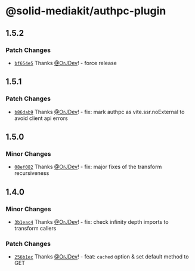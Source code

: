# @solid-mediakit/authpc-plugin

## 1.5.2

### Patch Changes

- [`bf654e5`](https://github.com/solidjs-community/mediakit/commit/bf654e5e82d4873548c39ea6cbfd5de7650857ef) Thanks [@OrJDev](https://github.com/OrJDev)! - force release

## 1.5.1

### Patch Changes

- [`b86dab9`](https://github.com/solidjs-community/mediakit/commit/b86dab90430d9e48ce3c3f5f9e2c8553546013b2) Thanks [@OrJDev](https://github.com/OrJDev)! - fix: mark authpc as vite.ssr.noExternal to avoid client api errors

## 1.5.0

### Minor Changes

- [`08ef082`](https://github.com/solidjs-community/mediakit/commit/08ef082b05fb5de40b64e85a2a265465e3bc16fc) Thanks [@OrJDev](https://github.com/OrJDev)! - fix: major fixes of the transform recursiveness

## 1.4.0

### Minor Changes

- [`3b1eac4`](https://github.com/solidjs-community/mediakit/commit/3b1eac45840c4d7b054027dd8736f7c0c7ad1ee2) Thanks [@OrJDev](https://github.com/OrJDev)! - fix: check infinity depth imports to transform callers

### Patch Changes

- [`256b1ec`](https://github.com/solidjs-community/mediakit/commit/256b1ec757fe60ba0715cfcf9f98af5b999ce5c6) Thanks [@OrJDev](https://github.com/OrJDev)! - feat: `cached` option & set default method to GET
